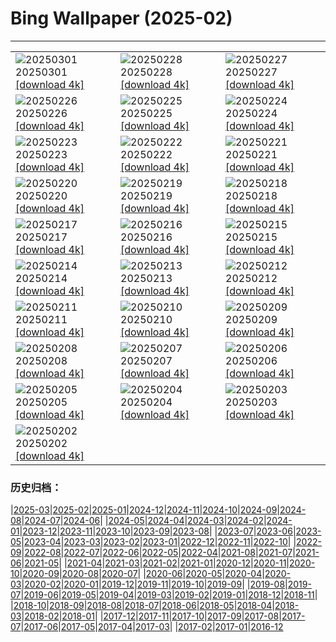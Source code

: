 # Bing Wallpaper (2025-02)
**************

<table><tr><td><img class="wallpaper" src="https://www.bing.com/th?id=OHR.BryceHoodoos_EN-IN9126700951_1920x1080.jpg" alt="20250301"> 20250301 <a href="https://www.bing.com/th?id=OHR.BryceHoodoos_EN-IN9126700951_UHD.jpg">[download 4k]</a></td><td><img class="wallpaper" src="https://www.bing.com/th?id=OHR.BhutanMonastery_EN-IN9102034060_1920x1080.jpg" alt="20250228"> 20250228 <a href="https://www.bing.com/th?id=OHR.BhutanMonastery_EN-IN9102034060_UHD.jpg">[download 4k]</a></td><td><img class="wallpaper" src="https://www.bing.com/th?id=OHR.PolarCub_EN-IN9075237601_1920x1080.jpg" alt="20250227"> 20250227 <a href="https://www.bing.com/th?id=OHR.PolarCub_EN-IN9075237601_UHD.jpg">[download 4k]</a></td></tr><tr><td><img class="wallpaper" src="https://www.bing.com/th?id=OHR.TungnathShiva_EN-IN3198630247_1920x1080.jpg" alt="20250226"> 20250226 <a href="https://www.bing.com/th?id=OHR.TungnathShiva_EN-IN3198630247_UHD.jpg">[download 4k]</a></td><td><img class="wallpaper" src="https://www.bing.com/th?id=OHR.ArgyllStalker_EN-IN2644083090_1920x1080.jpg" alt="20250225"> 20250225 <a href="https://www.bing.com/th?id=OHR.ArgyllStalker_EN-IN2644083090_UHD.jpg">[download 4k]</a></td><td><img class="wallpaper" src="https://www.bing.com/th?id=OHR.GiantCuttlefish_EN-IN9002970798_1920x1080.jpg" alt="20250224"> 20250224 <a href="https://www.bing.com/th?id=OHR.GiantCuttlefish_EN-IN9002970798_UHD.jpg">[download 4k]</a></td></tr><tr><td><img class="wallpaper" src="https://www.bing.com/th?id=OHR.MtFujiSunrise_EN-IN8980088662_1920x1080.jpg" alt="20250223"> 20250223 <a href="https://www.bing.com/th?id=OHR.MtFujiSunrise_EN-IN8980088662_UHD.jpg">[download 4k]</a></td><td><img class="wallpaper" src="https://www.bing.com/th?id=OHR.StLouisArch_EN-IN8948563304_1920x1080.jpg" alt="20250222"> 20250222 <a href="https://www.bing.com/th?id=OHR.StLouisArch_EN-IN8948563304_UHD.jpg">[download 4k]</a></td><td><img class="wallpaper" src="https://www.bing.com/th?id=OHR.ChampakaSarasi_EN-IN8916628147_1920x1080.jpg" alt="20250221"> 20250221 <a href="https://www.bing.com/th?id=OHR.ChampakaSarasi_EN-IN8916628147_UHD.jpg">[download 4k]</a></td></tr><tr><td><img class="wallpaper" src="https://www.bing.com/th?id=OHR.CanadaDeer_EN-IN1563872531_1920x1080.jpg" alt="20250220"> 20250220 <a href="https://www.bing.com/th?id=OHR.CanadaDeer_EN-IN1563872531_UHD.jpg">[download 4k]</a></td><td><img class="wallpaper" src="https://www.bing.com/th?id=OHR.IceHoleOtter_EN-IN0694843542_1920x1080.jpg" alt="20250219"> 20250219 <a href="https://www.bing.com/th?id=OHR.IceHoleOtter_EN-IN0694843542_UHD.jpg">[download 4k]</a></td><td><img class="wallpaper" src="https://www.bing.com/th?id=OHR.BlueBelize_EN-IN0493528832_1920x1080.jpg" alt="20250218"> 20250218 <a href="https://www.bing.com/th?id=OHR.BlueBelize_EN-IN0493528832_UHD.jpg">[download 4k]</a></td></tr><tr><td><img class="wallpaper" src="https://www.bing.com/th?id=OHR.SikriComplex_EN-IN1366254962_1920x1080.jpg" alt="20250217"> 20250217 <a href="https://www.bing.com/th?id=OHR.SikriComplex_EN-IN1366254962_UHD.jpg">[download 4k]</a></td><td><img class="wallpaper" src="https://www.bing.com/th?id=OHR.HumpbackMother_EN-IN0304994084_1920x1080.jpg" alt="20250216"> 20250216 <a href="https://www.bing.com/th?id=OHR.HumpbackMother_EN-IN0304994084_UHD.jpg">[download 4k]</a></td><td><img class="wallpaper" src="https://www.bing.com/th?id=OHR.Misotsuchi2025_EN-IN0138753388_1920x1080.jpg" alt="20250215"> 20250215 <a href="https://www.bing.com/th?id=OHR.Misotsuchi2025_EN-IN0138753388_UHD.jpg">[download 4k]</a></td></tr><tr><td><img class="wallpaper" src="https://www.bing.com/th?id=OHR.PenguinLove_EN-IN9647996808_1920x1080.jpg" alt="20250214"> 20250214 <a href="https://www.bing.com/th?id=OHR.PenguinLove_EN-IN9647996808_UHD.jpg">[download 4k]</a></td><td><img class="wallpaper" src="https://www.bing.com/th?id=OHR.LakeTyrrell_EN-IN9416375408_1920x1080.jpg" alt="20250213"> 20250213 <a href="https://www.bing.com/th?id=OHR.LakeTyrrell_EN-IN9416375408_UHD.jpg">[download 4k]</a></td><td><img class="wallpaper" src="https://www.bing.com/th?id=OHR.AshokaPillar_EN-IN9270643437_1920x1080.jpg" alt="20250212"> 20250212 <a href="https://www.bing.com/th?id=OHR.AshokaPillar_EN-IN9270643437_UHD.jpg">[download 4k]</a></td></tr><tr><td><img class="wallpaper" src="https://www.bing.com/th?id=OHR.YungangGrottoes_EN-IN8770982427_1920x1080.jpg" alt="20250211"> 20250211 <a href="https://www.bing.com/th?id=OHR.YungangGrottoes_EN-IN8770982427_UHD.jpg">[download 4k]</a></td><td><img class="wallpaper" src="https://www.bing.com/th?id=OHR.UmbrellaDay_EN-IN8605591874_1920x1080.jpg" alt="20250210"> 20250210 <a href="https://www.bing.com/th?id=OHR.UmbrellaDay_EN-IN8605591874_UHD.jpg">[download 4k]</a></td><td><img class="wallpaper" src="https://www.bing.com/th?id=OHR.AlstromPoint_EN-IN8438578560_1920x1080.jpg" alt="20250209"> 20250209 <a href="https://www.bing.com/th?id=OHR.AlstromPoint_EN-IN8438578560_UHD.jpg">[download 4k]</a></td></tr><tr><td><img class="wallpaper" src="https://www.bing.com/th?id=OHR.SnowySvaneti_EN-IN8244607405_1920x1080.jpg" alt="20250208"> 20250208 <a href="https://www.bing.com/th?id=OHR.SnowySvaneti_EN-IN8244607405_UHD.jpg">[download 4k]</a></td><td><img class="wallpaper" src="https://www.bing.com/th?id=OHR.BlueNorway_EN-IN7562913622_1920x1080.jpg" alt="20250207"> 20250207 <a href="https://www.bing.com/th?id=OHR.BlueNorway_EN-IN7562913622_UHD.jpg">[download 4k]</a></td><td><img class="wallpaper" src="https://www.bing.com/th?id=OHR.ScottishSheep_EN-IN6992172099_1920x1080.jpg" alt="20250206"> 20250206 <a href="https://www.bing.com/th?id=OHR.ScottishSheep_EN-IN6992172099_UHD.jpg">[download 4k]</a></td></tr><tr><td><img class="wallpaper" src="https://www.bing.com/th?id=OHR.WhararikiBeach_EN-IN3664421729_1920x1080.jpg" alt="20250205"> 20250205 <a href="https://www.bing.com/th?id=OHR.WhararikiBeach_EN-IN3664421729_UHD.jpg">[download 4k]</a></td><td><img class="wallpaper" src="https://www.bing.com/th?id=OHR.GoldenBridge_EN-IN3517654384_1920x1080.jpg" alt="20250204"> 20250204 <a href="https://www.bing.com/th?id=OHR.GoldenBridge_EN-IN3517654384_UHD.jpg">[download 4k]</a></td><td><img class="wallpaper" src="https://www.bing.com/th?id=OHR.RibbleheadViaduct_EN-IN3282548733_1920x1080.jpg" alt="20250203"> 20250203 <a href="https://www.bing.com/th?id=OHR.RibbleheadViaduct_EN-IN3282548733_UHD.jpg">[download 4k]</a></td></tr><tr><td><img class="wallpaper" src="https://www.bing.com/th?id=OHR.AlappuzhaWaters_EN-IN6155439001_1920x1080.jpg" alt="20250202"> 20250202 <a href="https://www.bing.com/th?id=OHR.AlappuzhaWaters_EN-IN6155439001_UHD.jpg">[download 4k]</a></td><td></td><td></td></tr></table>

### 历史归档：

|[2025-03](/../2025-03/2025-03.md)|[2025-02](/2025-02.md)|[2025-01](/../2025-01/2025-01.md)|[2024-12](/../2024-12/2024-12.md)|[2024-11](/../2024-11/2024-11.md)|[2024-10](/../2024-10/2024-10.md)|[2024-09](/../2024-09/2024-09.md)|[2024-08](/../2024-08/2024-08.md)|[2024-07](/../2024-07/2024-07.md)|[2024-06](/../2024-06/2024-06.md)|
|[2024-05](/../2024-05/2024-05.md)|[2024-04](/../2024-04/2024-04.md)|[2024-03](/../2024-03/2024-03.md)|[2024-02](/../2024-02/2024-02.md)|[2024-01](/../2024-01/2024-01.md)|[2023-12](/../2023-12/2023-12.md)|[2023-11](/../2023-11/2023-11.md)|[2023-10](/../2023-10/2023-10.md)|[2023-09](/../2023-09/2023-09.md)|[2023-08](/../2023-08/2023-08.md)|
|[2023-07](/../2023-07/2023-07.md)|[2023-06](/../2023-06/2023-06.md)|[2023-05](/../2023-05/2023-05.md)|[2023-04](/../2023-04/2023-04.md)|[2023-03](/../2023-03/2023-03.md)|[2023-02](/../2023-02/2023-02.md)|[2023-01](/../2023-01/2023-01.md)|[2022-12](/../2022-12/2022-12.md)|[2022-11](/../2022-11/2022-11.md)|[2022-10](/../2022-10/2022-10.md)|
|[2022-09](/../2022-09/2022-09.md)|[2022-08](/../2022-08/2022-08.md)|[2022-07](/../2022-07/2022-07.md)|[2022-06](/../2022-06/2022-06.md)|[2022-05](/../2022-05/2022-05.md)|[2022-04](/../2022-04/2022-04.md)|[2021-08](/../2021-08/2021-08.md)|[2021-07](/../2021-07/2021-07.md)|[2021-06](/../2021-06/2021-06.md)|[2021-05](/../2021-05/2021-05.md)|
|[2021-04](/../2021-04/2021-04.md)|[2021-03](/../2021-03/2021-03.md)|[2021-02](/../2021-02/2021-02.md)|[2021-01](/../2021-01/2021-01.md)|[2020-12](/../2020-12/2020-12.md)|[2020-11](/../2020-11/2020-11.md)|[2020-10](/../2020-10/2020-10.md)|[2020-09](/../2020-09/2020-09.md)|[2020-08](/../2020-08/2020-08.md)|[2020-07](/../2020-07/2020-07.md)|
|[2020-06](/../2020-06/2020-06.md)|[2020-05](/../2020-05/2020-05.md)|[2020-04](/../2020-04/2020-04.md)|[2020-03](/../2020-03/2020-03.md)|[2020-02](/../2020-02/2020-02.md)|[2020-01](/../2020-01/2020-01.md)|[2019-12](/../2019-12/2019-12.md)|[2019-11](/../2019-11/2019-11.md)|[2019-10](/../2019-10/2019-10.md)|[2019-09](/../2019-09/2019-09.md)|
|[2019-08](/../2019-08/2019-08.md)|[2019-07](/../2019-07/2019-07.md)|[2019-06](/../2019-06/2019-06.md)|[2019-05](/../2019-05/2019-05.md)|[2019-04](/../2019-04/2019-04.md)|[2019-03](/../2019-03/2019-03.md)|[2019-02](/../2019-02/2019-02.md)|[2019-01](/../2019-01/2019-01.md)|[2018-12](/../2018-12/2018-12.md)|[2018-11](/../2018-11/2018-11.md)|
|[2018-10](/../2018-10/2018-10.md)|[2018-09](/../2018-09/2018-09.md)|[2018-08](/../2018-08/2018-08.md)|[2018-07](/../2018-07/2018-07.md)|[2018-06](/../2018-06/2018-06.md)|[2018-05](/../2018-05/2018-05.md)|[2018-04](/../2018-04/2018-04.md)|[2018-03](/../2018-03/2018-03.md)|[2018-02](/../2018-02/2018-02.md)|[2018-01](/../2018-01/2018-01.md)|
|[2017-12](/../2017-12/2017-12.md)|[2017-11](/../2017-11/2017-11.md)|[2017-10](/../2017-10/2017-10.md)|[2017-09](/../2017-09/2017-09.md)|[2017-08](/../2017-08/2017-08.md)|[2017-07](/../2017-07/2017-07.md)|[2017-06](/../2017-06/2017-06.md)|[2017-05](/../2017-05/2017-05.md)|[2017-04](/../2017-04/2017-04.md)|[2017-03](/../2017-03/2017-03.md)|
|[2017-02](/../2017-02/2017-02.md)|[2017-01](/../2017-01/2017-01.md)|[2016-12](/../2016-12/2016-12.md)